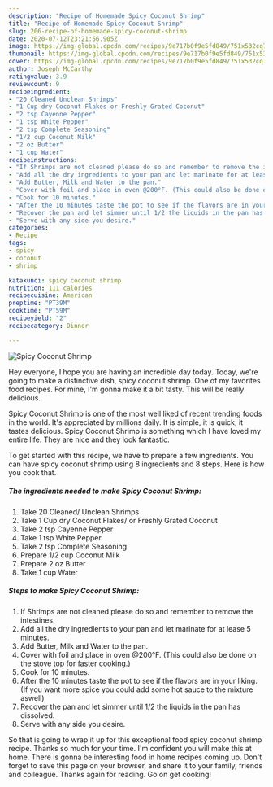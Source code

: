 ```yaml
---
description: "Recipe of Homemade Spicy Coconut Shrimp"
title: "Recipe of Homemade Spicy Coconut Shrimp"
slug: 206-recipe-of-homemade-spicy-coconut-shrimp
date: 2020-07-12T23:21:56.905Z
image: https://img-global.cpcdn.com/recipes/9e717b0f9e5fd849/751x532cq70/spicy-coconut-shrimp-recipe-main-photo.jpg
thumbnail: https://img-global.cpcdn.com/recipes/9e717b0f9e5fd849/751x532cq70/spicy-coconut-shrimp-recipe-main-photo.jpg
cover: https://img-global.cpcdn.com/recipes/9e717b0f9e5fd849/751x532cq70/spicy-coconut-shrimp-recipe-main-photo.jpg
author: Joseph McCarthy
ratingvalue: 3.9
reviewcount: 9
recipeingredient:
- "20 Cleaned Unclean Shrimps"
- "1 Cup dry Coconut Flakes or Freshly Grated Coconut"
- "2 tsp Cayenne Pepper"
- "1 tsp White Pepper"
- "2 tsp Complete Seasoning"
- "1/2 cup Coconut Milk"
- "2 oz Butter"
- "1 cup Water"
recipeinstructions:
- "If Shrimps are not cleaned please do so and remember to remove the intestines."
- "Add all the dry ingredients to your pan and let marinate for at lease 5 minutes."
- "Add Butter, Milk and Water to the pan."
- "Cover with foil and place in oven @200°F. (This could also be done on the stove top for faster cooking.)"
- "Cook for 10 minutes."
- "After the 10 minutes taste the pot to see if the flavors are in your liking. (If you want more spice you could add some hot sauce to the mixture aswell)"
- "Recover the pan and let simmer until 1/2 the liquids in the pan has dissolved."
- "Serve with any side you desire."
categories:
- Recipe
tags:
- spicy
- coconut
- shrimp

katakunci: spicy coconut shrimp 
nutrition: 111 calories
recipecuisine: American
preptime: "PT39M"
cooktime: "PT59M"
recipeyield: "2"
recipecategory: Dinner

---
```



![Spicy Coconut Shrimp](https://img-global.cpcdn.com/recipes/9e717b0f9e5fd849/751x532cq70/spicy-coconut-shrimp-recipe-main-photo.jpg)

Hey everyone, I hope you are having an incredible day today. Today, we're going to make a distinctive dish, spicy coconut shrimp. One of my favorites food recipes. For mine, I'm gonna make it a bit tasty. This will be really delicious.



Spicy Coconut Shrimp is one of the most well liked of recent trending foods in the world. It's appreciated by millions daily. It is simple, it is quick, it tastes delicious. Spicy Coconut Shrimp is something which I have loved my entire life. They are nice and they look fantastic.


To get started with this recipe, we have to prepare a few ingredients. You can have spicy coconut shrimp using 8 ingredients and 8 steps. Here is how you cook that.

<!--inarticleads1-->

##### The ingredients needed to make Spicy Coconut Shrimp:

1. Take 20 Cleaned/ Unclean Shrimps
1. Take 1 Cup dry Coconut Flakes/ or Freshly Grated Coconut
1. Take 2 tsp Cayenne Pepper
1. Take 1 tsp White Pepper
1. Take 2 tsp Complete Seasoning
1. Prepare 1/2 cup Coconut Milk
1. Prepare 2 oz Butter
1. Take 1 cup Water




<!--inarticleads2-->

##### Steps to make Spicy Coconut Shrimp:

1. If Shrimps are not cleaned please do so and remember to remove the intestines.
1. Add all the dry ingredients to your pan and let marinate for at lease 5 minutes.
1. Add Butter, Milk and Water to the pan.
1. Cover with foil and place in oven @200°F. (This could also be done on the stove top for faster cooking.)
1. Cook for 10 minutes.
1. After the 10 minutes taste the pot to see if the flavors are in your liking. (If you want more spice you could add some hot sauce to the mixture aswell)
1. Recover the pan and let simmer until 1/2 the liquids in the pan has dissolved.
1. Serve with any side you desire.




So that is going to wrap it up for this exceptional food spicy coconut shrimp recipe. Thanks so much for your time. I'm confident you will make this at home. There is gonna be interesting food in home recipes coming up. Don't forget to save this page on your browser, and share it to your family, friends and colleague. Thanks again for reading. Go on get cooking!
